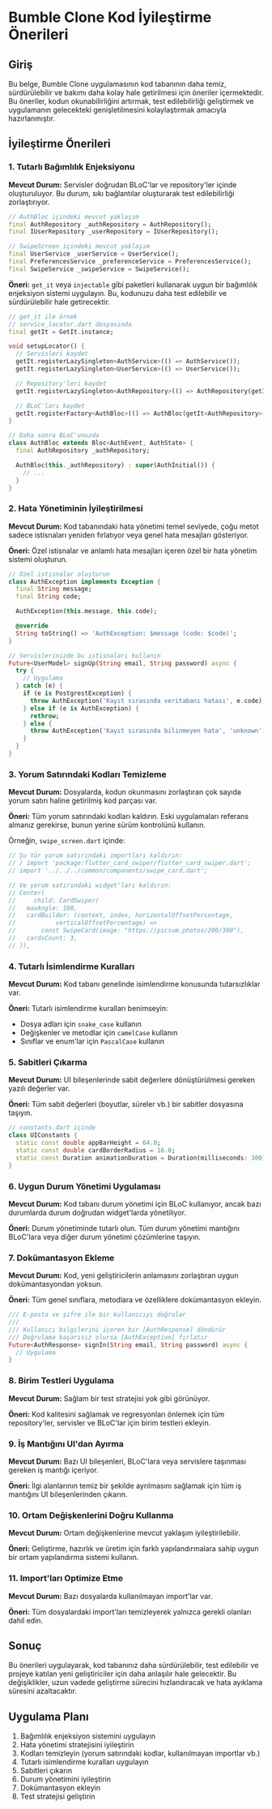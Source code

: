 # Bumble Clone Kod İyileştirme Önerileri

## Giriş

Bu belge, Bumble Clone uygulamasının kod tabanının daha temiz, sürdürülebilir ve bakımı daha kolay hale getirilmesi için öneriler içermektedir. Bu öneriler, kodun okunabilirliğini artırmak, test edilebilirliği geliştirmek ve uygulamanın gelecekteki genişletilmesini kolaylaştırmak amacıyla hazırlanmıştır.

## İyileştirme Önerileri

### 1. Tutarlı Bağımlılık Enjeksiyonu

**Mevcut Durum:** Servisler doğrudan BLoC'lar ve repository'ler içinde oluşturuluyor. Bu durum, sıkı bağlantılar oluşturarak test edilebilirliği zorlaştırıyor.

```dart
// AuthBloc içindeki mevcut yaklaşım
final AuthRepository _authRepository = AuthRepository();
final IUserRepository _userRepository = IUserRepository();

// SwipeScreen içindeki mevcut yaklaşım
final UserService _userService = UserService();
final PreferencesService _preferenceService = PreferencesService();
final SwipeService _swipeService = SwipeService();
```

**Öneri:** `get_it` veya `injectable` gibi paketleri kullanarak uygun bir bağımlılık enjeksiyon sistemi uygulayın. Bu, kodunuzu daha test edilebilir ve sürdürülebilir hale getirecektir.

```dart
// get_it ile örnek
// service_locator.dart dosyasında
final getIt = GetIt.instance;

void setupLocator() {
  // Servisleri kaydet
  getIt.registerLazySingleton<AuthService>(() => AuthService());
  getIt.registerLazySingleton<UserService>(() => UserService());

  // Repository'leri kaydet
  getIt.registerLazySingleton<AuthRepository>(() => AuthRepository(getIt<AuthService>()));

  // BLoC'ları kaydet
  getIt.registerFactory<AuthBloc>(() => AuthBloc(getIt<AuthRepository>()));
}

// Daha sonra BLoC'unuzda
class AuthBloc extends Bloc<AuthEvent, AuthState> {
  final AuthRepository _authRepository;

  AuthBloc(this._authRepository) : super(AuthInitial()) {
    // ...
  }
}
```

### 2. Hata Yönetiminin İyileştirilmesi

**Mevcut Durum:** Kod tabanındaki hata yönetimi temel seviyede, çoğu metot sadece istisnaları yeniden fırlatıyor veya genel hata mesajları gösteriyor.

**Öneri:** Özel istisnalar ve anlamlı hata mesajları içeren özel bir hata yönetim sistemi oluşturun.

```dart
// Özel istisnalar oluşturun
class AuthException implements Exception {
  final String message;
  final String code;

  AuthException(this.message, this.code);

  @override
  String toString() => 'AuthException: $message (code: $code)';
}

// Servislerinizde bu istisnaları kullanın
Future<UserModel> signUp(String email, String password) async {
  try {
    // Uygulama
  } catch (e) {
    if (e is PostgrestException) {
      throw AuthException('Kayıt sırasında veritabanı hatası', e.code);
    } else if (e is AuthException) {
      rethrow;
    } else {
      throw AuthException('Kayıt sırasında bilinmeyen hata', 'unknown');
    }
  }
}
```

### 3. Yorum Satırındaki Kodları Temizleme

**Mevcut Durum:** Dosyalarda, kodun okunmasını zorlaştıran çok sayıda yorum satırı haline getirilmiş kod parçası var.

**Öneri:** Tüm yorum satırındaki kodları kaldırın. Eski uygulamaları referans almanız gerekirse, bunun yerine sürüm kontrolünü kullanın.

Örneğin, `swipe_screen.dart` içinde:

```dart
// Şu tür yorum satırındaki importları kaldırın:
// / import 'package:flutter_card_swiper/flutter_card_swiper.dart';
// import '../../../common/components/swipe_card.dart';

// Ve yorum satırındaki widget'ları kaldırın:
// Center(
//     child: CardSwiper(
//   maxAngle: 180,
//   cardBuilder: (context, index, horizontalOffsetPercentage,
//           verticalOffsetPercentage) =>
//       const SwipeCard(image: "https://picsum.photos/200/300"),
//   cardsCount: 3,
// )),
```

### 4. Tutarlı İsimlendirme Kuralları

**Mevcut Durum:** Kod tabanı genelinde isimlendirme konusunda tutarsızlıklar var.

**Öneri:** Tutarlı isimlendirme kuralları benimseyin:

- Dosya adları için `snake_case` kullanın
- Değişkenler ve metodlar için `camelCase` kullanın
- Sınıflar ve enum'lar için `PascalCase` kullanın

### 5. Sabitleri Çıkarma

**Mevcut Durum:** UI bileşenlerinde sabit değerlere dönüştürülmesi gereken yazılı değerler var.

**Öneri:** Tüm sabit değerleri (boyutlar, süreler vb.) bir sabitler dosyasına taşıyın.

```dart
// constants.dart içinde
class UIConstants {
  static const double appBarHeight = 64.0;
  static const double cardBorderRadius = 16.0;
  static const Duration animationDuration = Duration(milliseconds: 300);
}
```

### 6. Uygun Durum Yönetimi Uygulaması

**Mevcut Durum:** Kod tabanı durum yönetimi için BLoC kullanıyor, ancak bazı durumlarda durum doğrudan widget'larda yönetiliyor.

**Öneri:** Durum yönetiminde tutarlı olun. Tüm durum yönetimi mantığını BLoC'lara veya diğer durum yönetimi çözümlerine taşıyın.

### 7. Dokümantasyon Ekleme

**Mevcut Durum:** Kod, yeni geliştiricilerin anlamasını zorlaştıran uygun dokümantasyondan yoksun.

**Öneri:** Tüm genel sınıflara, metodlara ve özelliklere dokümantasyon ekleyin.

```dart
/// E-posta ve şifre ile bir kullanıcıyı doğrular
///
/// Kullanıcı bilgilerini içeren bir [AuthResponse] döndürür
/// Doğrulama başarısız olursa [AuthException] fırlatır
Future<AuthResponse> signIn(String email, String password) async {
  // Uygulama
}
```

### 8. Birim Testleri Uygulama

**Mevcut Durum:** Sağlam bir test stratejisi yok gibi görünüyor.

**Öneri:** Kod kalitesini sağlamak ve regresyonları önlemek için tüm repository'ler, servisler ve BLoC'lar için birim testleri ekleyin.

### 9. İş Mantığını UI'dan Ayırma

**Mevcut Durum:** Bazı UI bileşenleri, BLoC'lara veya servislere taşınması gereken iş mantığı içeriyor.

**Öneri:** İlgi alanlarının temiz bir şekilde ayrılmasını sağlamak için tüm iş mantığını UI bileşenlerinden çıkarın.

### 10. Ortam Değişkenlerini Doğru Kullanma

**Mevcut Durum:** Ortam değişkenlerine mevcut yaklaşım iyileştirilebilir.

**Öneri:** Geliştirme, hazırlık ve üretim için farklı yapılandırmalara sahip uygun bir ortam yapılandırma sistemi kullanın.

### 11. Import'ları Optimize Etme

**Mevcut Durum:** Bazı dosyalarda kullanılmayan import'lar var.

**Öneri:** Tüm dosyalardaki import'ları temizleyerek yalnızca gerekli olanları dahil edin.

## Sonuç

Bu önerileri uygulayarak, kod tabanınız daha sürdürülebilir, test edilebilir ve projeye katılan yeni geliştiriciler için daha anlaşılır hale gelecektir. Bu değişiklikler, uzun vadede geliştirme sürecini hızlandıracak ve hata ayıklama süresini azaltacaktır.

## Uygulama Planı

1. Bağımlılık enjeksiyon sistemini uygulayın
2. Hata yönetimi stratejisini iyileştirin
3. Kodları temizleyin (yorum satırındaki kodlar, kullanılmayan importlar vb.)
4. Tutarlı isimlendirme kuralları uygulayın
5. Sabitleri çıkarın
6. Durum yönetimini iyileştirin
7. Dokümantasyon ekleyin
8. Test stratejisi geliştirin
